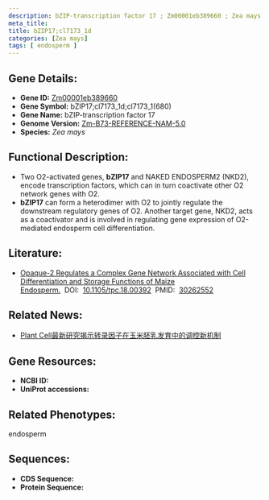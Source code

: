 ```yaml
---
description: bZIP-transcription factor 17 ; Zm00001eb389660 ; Zea mays
meta_title:
title: bZIP17;cl7173_1d
categories: [Zea mays]
tags: [ endosperm ]
---
```


## Gene Details:
- **Gene ID:**	[Zm00001eb389660]()
- **Gene Symbol:** bZIP17;cl7173_1d;cl7173_1(680)
- **Gene Name:** bZIP-transcription factor 17
- **Genome Version:** [Zm-B73-REFERENCE-NAM-5.0]()
- **Species:** *Zea mays*

## Functional Description:
   - Two O2-activated genes, **bZIP17** and NAKED ENDOSPERM2 (NKD2), encode transcription factors, which can in turn coactivate other O2 network genes with O2.
   - **bZIP17** can form a heterodimer with O2 to jointly regulate the downstream regulatory genes of O2. Another target gene, NKD2, acts as a coactivator and is involved in regulating gene expression of O2-mediated endosperm cell differentiation.

## Literature:
   - [Opaque-2 Regulates a Complex Gene Network Associated with Cell Differentiation and Storage Functions of Maize Endosperm.]( https://academic.oup.com/plcell/article/30/10/2425/6099477?login=true)&nbsp;&nbsp;DOI:&nbsp;&nbsp;[10.1105/tpc.18.00392](https://academic.oup.com/plcell/article/30/10/2425/6099477?login=true)&nbsp;&nbsp;PMID:&nbsp;&nbsp;[30262552](https://pubmed.ncbi.nlm.nih.gov/30262552/)

## Related News:
   - [Plant Cell最新研究揭示转录因子在玉米胚乳发育中的调控新机制](https://mp.weixin.qq.com/s?__biz=MzU3ODY3MDM0NA==&mid=2247487904&idx=1&sn=c07466057e0469d91e2fd2eb9976fe21&chksm=fd708bc7ca0702d15acb1c5ffd89e7558f5603d4d17ec3b2c89414810cfbc5bdc52e5e14e27b&scene=27#wechat_redirect)

## Gene Resources:
- **NCBI ID:** [](https://www.ncbi.nlm.nih.gov/gene/?term=)
- **UniProt accessions:** [](https://www.uniprot.org/uniprotkb//entry)

## Related Phenotypes:
endosperm

## Sequences:
- **CDS Sequence:**
- **Protein Sequence:**
